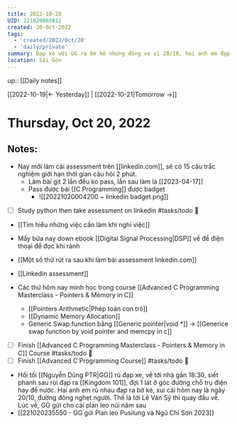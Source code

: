 ```yaml
---
title: 2022-10-20
UID: 221020003811
created: 20-Oct-2022
tags:
  - 'created/2022/Oct/20'
  - 'daily/private'
summary: Đạp xe với GG ra bờ kè nhưng đông xe vì 20/10, hai anh em đạp 1 vòng rùi về
location: Sài Gòn
---
```

up:: [[Daily notes]]

[[2022-10-19|<- Yesterday]] | [[2022-10-21|Tomorrow ->]]
# Thursday, Oct 20, 2022

## Notes:

- Nay mới làm cái assessment trên [[linkedin.com]], sẽ có 15 câu trắc nghiệm giới hạn thời gian câu hỏi 2 phút.
	- Làm bài git 2 lần đều ko pass, lần sau làm là [[2023-04-17]]
	- Pass được bài [[C Programming]] được badget
		- ![[20221020004200 ~ linkedin badget.png]]
- [ ] Study python then take assessment on linkedin #tasks/todo 🔼 
- [[Tìm hiểu những việc cần làm khi nghỉ việc]]
- Mấy bữa nay down ebook [[Digital Signal Processing|DSP]] về để điện thoại để đọc khi rảnh

- [[Một số thứ rút ra sau khi làm bài assessment linkedin.com]]

- [[Linkedin assessment]]

- Các thứ hôm nay mình học trong course [[Advanced C Programming Masterclass - Pointers & Memory in C]]
	- [[Pointers Arithmetic|Phép toán con trỏ]]
	- [[Dynamic Memory Allocation]]
	- Generic Swap function bằng [[Generic pointer|void *]] -> [[Generice swap function by void pointer and memcpy in c]]

- [ ] Finish [[Advanced C Programming Masterclass - Pointers & Memory in C]] Course #tasks/todo 🔼 
- [ ] Finish [[Advanced C Programming Course]] #tasks/todo 🔼 

- Hồi tối [[Nguyễn Dũng PTR|GG]] rủ đạp xe, về tới nhà gần 18:30, siết phanh sau rùi đạp ra [[Kingdom 101]], đợi 1 lát ở góc đường chỗ trụ điện hay để nước. Hai anh em rủ nhau đạp ra bờ kè, xui cái hôm nay là ngày 20/10, đường đông nghẹt người. Thế là tới Lê Văn Sỹ thì quay đầu về. Lúc về, GG gửi cho cái plan leo núi năm sau
- [[221020235550 - GG gửi Plan leo Pusilung và Ngũ Chỉ Sơn 2023]]
